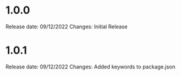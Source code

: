 # 1.0.0
Release date: 09/12/2022
Changes: Initial Release

# 1.0.1
Release date: 09/12/2022
Changes: Added keywords to package.json